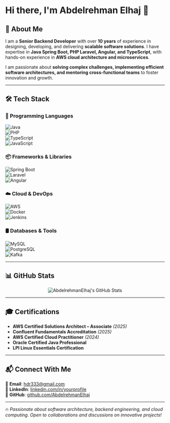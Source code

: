 # Hi there, I'm Abdelrehman Elhaj 👋

## 🚀 About Me  
I am a **Senior Backend Developer** with over **10 years** of experience in designing, developing, and delivering **scalable software solutions**. I have expertise in **Java Spring Boot, PHP Laravel, Angular, and TypeScript**, with hands-on experience in **AWS cloud architecture and microservices**.  

I am passionate about **solving complex challenges, implementing efficient software architectures, and mentoring cross-functional teams** to foster innovation and growth.  

---

## 🛠 Tech Stack  

### 🚀 Programming Languages  
![Java](https://img.shields.io/badge/Java-ED8B00?style=for-the-badge&logo=java&logoColor=white)  
![PHP](https://img.shields.io/badge/PHP-777BB4?style=for-the-badge&logo=php&logoColor=white)  
![TypeScript](https://img.shields.io/badge/TypeScript-007ACC?style=for-the-badge&logo=typescript&logoColor=white)  
![JavaScript](https://img.shields.io/badge/JavaScript-F7DF1E?style=for-the-badge&logo=javascript&logoColor=black)  

### 📦 Frameworks & Libraries  
![Spring Boot](https://img.shields.io/badge/Spring%20Boot-6DB33F?style=for-the-badge&logo=springboot&logoColor=white)  
![Laravel](https://img.shields.io/badge/Laravel-FF2D20?style=for-the-badge&logo=laravel&logoColor=white)  
![Angular](https://img.shields.io/badge/Angular-DD0031?style=for-the-badge&logo=angular&logoColor=white)  

### ☁️ Cloud & DevOps  
![AWS](https://img.shields.io/badge/Amazon%20AWS-232F3E?style=for-the-badge&logo=amazonaws&logoColor=white)  
![Docker](https://img.shields.io/badge/Docker-2496ED?style=for-the-badge&logo=docker&logoColor=white)  
![Jenkins](https://img.shields.io/badge/Jenkins-D24939?style=for-the-badge&logo=jenkins&logoColor=white)  

### 🛢️ Databases & Tools  
![MySQL](https://img.shields.io/badge/MySQL-4479A1?style=for-the-badge&logo=mysql&logoColor=white)  
![PostgreSQL](https://img.shields.io/badge/PostgreSQL-316192?style=for-the-badge&logo=postgresql&logoColor=white)  
![Kafka](https://img.shields.io/badge/Apache%20Kafka-231F20?style=for-the-badge&logo=apachekafka&logoColor=white)  

---

## 📊 GitHub Stats  

<p align="center">
  <img src="https://github-readme-stats.vercel.app/api?username=AbdelrehmanElhaj&show_icons=true&theme=radical" alt="AbdelrehmanElhaj's GitHub Stats" />
</p>

---

## 🎓 Certifications  

- **AWS Certified Solutions Architect – Associate** *(2025)*  
- **Confluent Fundamentals Accreditation** *(2025)*  
- **AWS Certified Cloud Practitioner** *(2024)*  
- **Oracle Certified Java Professional**  
- **LPI Linux Essentials Certification**  

---

## 📬 Connect With Me  

📧 **Email**: [hdr333@gmail.com](mailto:hdr333@gmail.com)  
💼 **LinkedIn**: [linkedin.com/in/yourprofile](https://www.linkedin.com/in/yourprofile)  
🚀 **GitHub**: [github.com/AbdelrehmanElhaj](https://github.com/AbdelrehmanElhaj)  

---

🔥 *Passionate about software architecture, backend engineering, and cloud computing. Open to collaborations and discussions on innovative projects!*  
